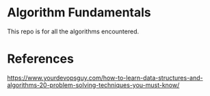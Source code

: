 # Algorithm Fundamentals

This repo is for all the algorithms encountered. 

# References
https://www.yourdevopsguy.com/how-to-learn-data-structures-and-algorithms-20-problem-solving-techniques-you-must-know/



